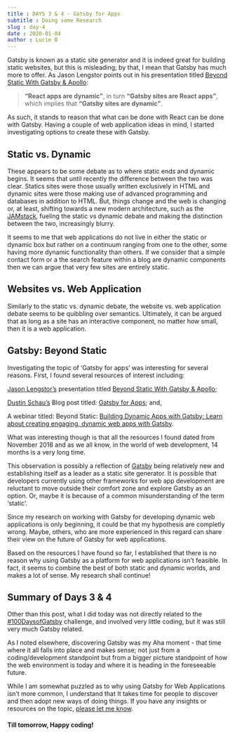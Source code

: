 ```yaml
---
title : DAYS 3 & 4 - Gatsby for Apps
subtitle : Doing some Research
slug : day-4
date : 2020-01-04
author : Lucie B
---
```


Gatsby is known as a static site generator and it is indeed great for building static websites, but this is misleading; by that, I mean that Gatsby has much more to offer. As Jason Lengstor points out in his presentation titled [Beyond Static With Gatsby & Apollo](https://www.youtube.com/watch?v=wNUg1jpj9T0&feature=emb_rel_pause):

> **“React apps are dynamic”**, in turn **“Gatsby sites are React apps”**, which implies that **“Gatsby sites are dynamic”**. 

As such, it stands to reason that what can be done with React can be done with Gatsby. Having a couple of web application ideas in mind, I started investigating options to create these with Gatsby.


## Static vs. Dynamic 

These appears to be some debate as to where static ends and dynamic begins. It seems that until recently the difference between the two was clear. Statics sites were those usually written exclusively in HTML and dynamic sites were those making use of advanced programming and databases in addition to HTML. But, things change and the web is changing or, at least, shifting towards a new modern architecture, such as the [JAMstack](https://lbmedia.netlify.com/insights/jamstack-philosophy), fueling the static vs dynamic debate and making the distinction between the two, increasingly blurry.  

It seems to me that web applications do not live in either the static or dynamic box but rather on a continuum ranging from one to the other, some having more dynamic functionality than others. If we consider that a simple contact form or a the search feature within a blog are dynamic components then we can argue that very few sites are entirely static. 

## Websites vs. Web Application 

Similarly to the static vs. dynamic debate, the website vs. web application debate seems to be quibbling over semantics. Ultimately, it can be argued that as long as a site has an interactive component, no matter how small, then it is a web application.

## Gatsby: Beyond Static

Investigating the topic of ‘Gatsby for apps’ was interesting for several reasons. First, I found several resources of interest including:

[Jason Lengstor’s](https://twitter.com/jlengstorf) presentation titled [Beyond Static With Gatsby & Apollo](https://www.youtube.com/watch?v=wNUg1jpj9T0&feature=emb_rel_pause);

[Dustin Schau’s](https://twitter.com/schaudustin) Blog post titled: [Gatsby for Apps](https://www.gatsbyjs.org/blog/2018-11-07-gatsby-for-apps/); and,

A webinar titled: Beyond Static: [Building Dynamic Apps with Gatsby: Learn about creating engaging, dynamic web apps with Gatsby](https://www.youtube.com/watch?v=BrBK4yxodXA&t=24s).

What was interesting though is that all the resources I found dated from November 2018 and as we all know, in the world of web development, 14 months is a very long time. 

This observation is possibly a reflection of [Gatsby](https://www.gatsbyjs.org/) being relatively new and establishing itself as a leader as a static site generator. It is possible that developers currently using other frameworks for web app development are reluctant to move outside their comfort zone and explore Gatsby as an option. Or, maybe it is because of a common misunderstanding of the term ‘static’. 

Since my research on working with Gatsby for developing dynamic web applications is only beginning, it could be that my hypothesis are completly wrong. Maybe, others, who are more experienced in this regard can share their view on the future of Gatsby for web applications.

Based on the resources I have found so far, I established that there is no reason why using Gatsby as a platform for web applications isn’t feasible. In fact, it seems to combine the best of both static and dynamic worlds, and makes a lot of sense. My research shall continue!


## Summary of Days 3 & 4

Other than this post, what I did today was not directly related to the [#100DaysofGatsby](https://twitter.com/hashtag/100DaysofGatsby) challenge, and involved very little coding, but it was still very much Gatsby related. 

As I noted elsewhere, discovering Gatsby was my Aha moment - that time where it all falls into place and makes sense; not just from a coding/development standpoint but from a bigger picture standpoint of how the web environment is today and where it is heading in the foreseeable future. 

While I am somewhat puzzled as to why using Gatsby for Web Applications isn’t more common, I understand that It takes time for people to discover and then adopt new ways of doing things. If you have any insights or resources on the topic, [please let me know](https://twitter.com/LBMedia7). 


#### Till tomorrow, Happy coding! 


